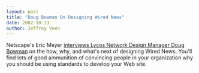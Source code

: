 ```yaml
--- 
layout: post
title: "Doug Bowman On Designing Wired News"
date: 2002-10-13
author: Jeffrey Veen
---
```

Netscape's Eric Meyer <a href="http://devedge.netscape.com/viewsource/2002/wired-interview/">interviews Lycos Network Design Manager Doug Bowman</a> on the how, why, and what's next of designing Wired News. You'll find lots of good ammunition of convincing people in your organization why you should be using standards to develop your Web site.
&#8203;